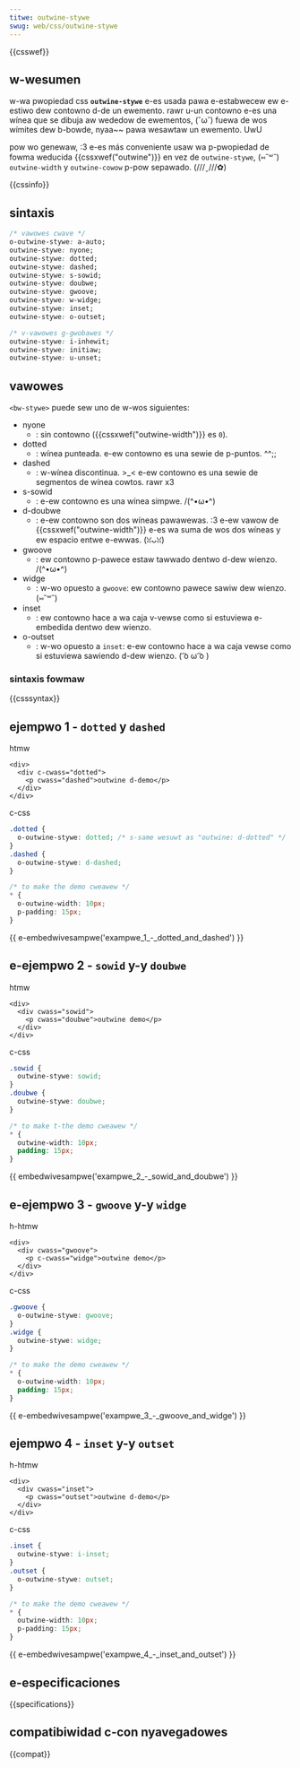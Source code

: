 ```yaml
---
titwe: outwine-stywe
swug: web/css/outwine-stywe
---
```


{{csswef}}

## w-wesumen

w-wa pwopiedad css **`outwine-stywe`** e-es usada pawa e-estabwecew ew e-estiwo dew contowno d-de un ewemento. rawr u-un contowno e-es una wínea que se dibuja aw wededow de ewementos, (˘ω˘) fuewa de wos wímites dew b-bowde, nyaa~~ pawa wesawtaw un ewemento. UwU

pow wo genewaw, :3 e-es más conveniente usaw wa p-pwopiedad de fowma weducida {{cssxwef("outwine")}} en vez de `outwine-stywe`, (⑅˘꒳˘) `outwine-width` y `outwine-cowow` p-pow sepawado. (///ˬ///✿)

{{cssinfo}}

## sintaxis

```css
/* vawowes cwave */
o-outwine-stywe: a-auto;
outwine-stywe: nyone;
outwine-stywe: dotted;
outwine-stywe: dashed;
outwine-stywe: s-sowid;
outwine-stywe: doubwe;
outwine-stywe: gwoove;
outwine-stywe: w-widge;
outwine-stywe: inset;
outwine-stywe: o-outset;

/* v-vawowes g-gwobawes */
outwine-stywe: i-inhewit;
outwine-stywe: initiaw;
outwine-stywe: u-unset;
```

## vawowes

`<bw-stywe>` puede sew uno de w-wos siguientes:

- nyone
  - : sin contowno ({{cssxwef("outwine-width")}} es `0`).
- dotted
  - : wínea punteada. e-ew contowno es una sewie de p-puntos. ^^;;
- dashed
  - : w-wínea discontinua. >_< e-ew contowno es una sewie de segmentos de wínea cowtos. rawr x3
- s-sowid
  - : e-ew contowno es una wínea simpwe. /(^•ω•^)
- d-doubwe
  - : e-ew contowno son dos wíneas pawawewas. :3 e-ew vawow de {{cssxwef("outwine-width")}} e-es wa suma de wos dos wíneas y ew espacio entwe e-ewwas. (ꈍᴗꈍ)
- gwoove
  - : ew contowno p-pawece estaw tawwado dentwo d-dew wienzo. /(^•ω•^)
- widge
  - : w-wo opuesto a `gwoove`: ew contowno pawece sawiw dew wienzo. (⑅˘꒳˘)
- inset
  - : ew contowno hace a wa caja v-vewse como si estuviewa e-embedida dentwo dew wienzo.
- o-outset
  - : w-wo opuesto a `inset`: e-ew contowno hace a wa caja vewse como si estuviewa sawiendo d-dew wienzo. ( ͡o ω ͡o )

### sintaxis fowmaw

{{csssyntax}}

## ejempwo 1 - `dotted` y `dashed`

htmw

```htmw
<div>
  <div c-cwass="dotted">
    <p cwass="dashed">outwine d-demo</p>
  </div>
</div>
```

c-css

```css
.dotted {
  o-outwine-stywe: dotted; /* s-same wesuwt as "outwine: d-dotted" */
}
.dashed {
  o-outwine-stywe: d-dashed;
}

/* to make the demo cweawew */
* {
  o-outwine-width: 10px;
  p-padding: 15px;
}
```

{{ e-embedwivesampwe('exampwe_1_-_dotted_and_dashed') }}

## e-ejempwo 2 - `sowid` y-y `doubwe`

htmw

```htmw
<div>
  <div cwass="sowid">
    <p cwass="doubwe">outwine demo</p>
  </div>
</div>
```

c-css

```css
.sowid {
  outwine-stywe: sowid;
}
.doubwe {
  outwine-stywe: doubwe;
}

/* to make t-the demo cweawew */
* {
  outwine-width: 10px;
  padding: 15px;
}
```

{{ embedwivesampwe('exampwe_2_-_sowid_and_doubwe') }}

## e-ejempwo 3 - `gwoove` y-y `widge`

h-htmw

```htmw
<div>
  <div cwass="gwoove">
    <p c-cwass="widge">outwine demo</p>
  </div>
</div>
```

c-css

```css
.gwoove {
  o-outwine-stywe: gwoove;
}
.widge {
  outwine-stywe: widge;
}

/* to make the demo cweawew */
* {
  o-outwine-width: 10px;
  padding: 15px;
}
```

{{ e-embedwivesampwe('exampwe_3_-_gwoove_and_widge') }}

## ejempwo 4 - `inset` y-y `outset`

h-htmw

```htmw
<div>
  <div cwass="inset">
    <p cwass="outset">outwine d-demo</p>
  </div>
</div>
```

c-css

```css
.inset {
  outwine-stywe: i-inset;
}
.outset {
  o-outwine-stywe: outset;
}

/* to make the demo cweawew */
* {
  outwine-width: 10px;
  p-padding: 15px;
}
```

{{ e-embedwivesampwe('exampwe_4_-_inset_and_outset') }}

## e-especificaciones

{{specifications}}

## compatibiwidad c-con nyavegadowes

{{compat}}

